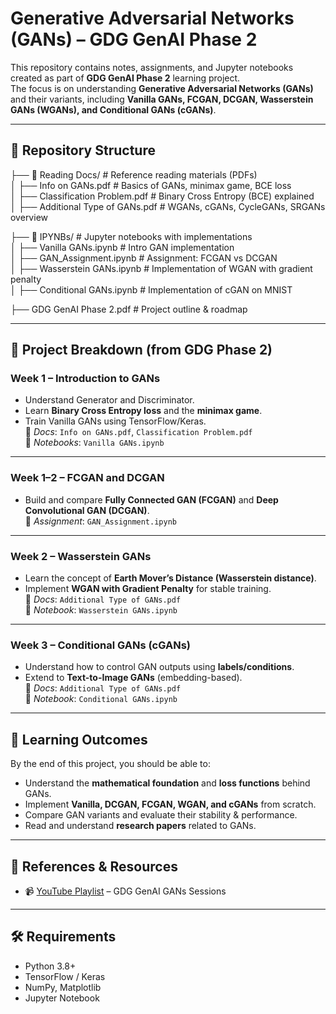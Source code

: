 # Generative Adversarial Networks (GANs) – GDG GenAI Phase 2

This repository contains notes, assignments, and Jupyter notebooks created as part of **GDG GenAI Phase 2** learning project.  
The focus is on understanding **Generative Adversarial Networks (GANs)** and their variants, including **Vanilla GANs, FCGAN, DCGAN, Wasserstein GANs (WGANs), and Conditional GANs (cGANs)**.

---

## 📂 Repository Structure

├── 📁 Reading Docs/                # Reference reading materials (PDFs)  
│   ├── Info on GANs.pdf            # Basics of GANs, minimax game, BCE loss  
│   ├── Classification Problem.pdf  # Binary Cross Entropy (BCE) explained  
│   ├── Additional Type of GANs.pdf # WGANs, cGANs, CycleGANs, SRGANs overview  

├── 📁 IPYNBs/                      # Jupyter notebooks with implementations  
│   ├── Vanilla GANs.ipynb          # Intro GAN implementation  
│   ├── GAN_Assignment.ipynb        # Assignment: FCGAN vs DCGAN  
│   ├── Wasserstein GANs.ipynb      # Implementation of WGAN with gradient penalty  
│   ├── Conditional GANs.ipynb      # Implementation of cGAN on MNIST  

├── GDG GenAI Phase 2.pdf           # Project outline & roadmap  



---

## 📝 Project Breakdown (from GDG Phase 2)

### **Week 1 – Introduction to GANs**
- Understand Generator and Discriminator.
- Learn **Binary Cross Entropy loss** and the **minimax game**.
- Train Vanilla GANs using TensorFlow/Keras.  
📄 *Docs*: `Info on GANs.pdf`, `Classification Problem.pdf`  
📓 *Notebooks*: `Vanilla GANs.ipynb`

---

### **Week 1–2 – FCGAN and DCGAN**
- Build and compare **Fully Connected GAN (FCGAN)** and **Deep Convolutional GAN (DCGAN)**.  
📓 *Assignment*: `GAN_Assignment.ipynb`

---

### **Week 2 – Wasserstein GANs**
- Learn the concept of **Earth Mover’s Distance (Wasserstein distance)**.
- Implement **WGAN with Gradient Penalty** for stable training.  
📄 *Docs*: `Additional Type of GANs.pdf`  
📓 *Notebook*: `Wasserstein GANs.ipynb`

---

### **Week 3 – Conditional GANs (cGANs)**
- Understand how to control GAN outputs using **labels/conditions**.
- Extend to **Text-to-Image GANs** (embedding-based).  
📄 *Docs*: `Additional Type of GANs.pdf`  
📓 *Notebook*: `Conditional GANs.ipynb`

---

## 🎯 Learning Outcomes
By the end of this project, you should be able to:
- Understand the **mathematical foundation** and **loss functions** behind GANs.
- Implement **Vanilla, DCGAN, FCGAN, WGAN, and cGANs** from scratch.
- Compare GAN variants and evaluate their stability & performance.
- Read and understand **research papers** related to GANs.

---

## 🔗 References & Resources
- 📹 [YouTube Playlist](https://youtube.com/playlist?list=PLZsOBAyNTZwboR4_xj-n3K6XBTweC4YVD&si=662KeSmPi4TVw0b_) – GDG GenAI GANs Sessions 
---

## 🛠️ Requirements
- Python 3.8+
- TensorFlow / Keras
- NumPy, Matplotlib
- Jupyter Notebook
